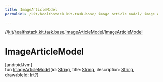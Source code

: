 ```yaml
---
title: ImageArticleModel
permalink: /kit/healthstack.kit.task.base/-image-article-model/-image-article-model.html

---
```

//[kit](/kit.html)/[healthstack.kit.task.base](../index.html)/[ImageArticleModel](index.html)/[ImageArticleModel](-image-article-model.html)



# ImageArticleModel



[androidJvm]\
fun [ImageArticleModel](-image-article-model.html)(id: [String](https://kotlinlang.org/api/latest/jvm/stdlib/kotlin/-string/index.html), title: [String](https://kotlinlang.org/api/latest/jvm/stdlib/kotlin/-string/index.html), description: [String](https://kotlinlang.org/api/latest/jvm/stdlib/kotlin/-string/index.html), drawableId: [Int](https://kotlinlang.org/api/latest/jvm/stdlib/kotlin/-int/index.html)?)




